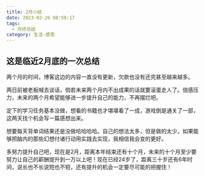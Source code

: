 ```yaml
---
title: 2月小结
date: 2023-02-26 08:59:17
tags:
  - 月终总结
category: 生活-感悟
---
```


## 这是临近2月底的一次总结

两个月的时间，博客这边的内容一直没有更新，欠款也没有还完甚至越来越多。

两日前被老板喊去谈话，倘若未来两个月内不出成果的话就要滚蛋走人了。倍感压力，未来的两个月希望能够进一步提升自己的能力，不再摆烂吧。

定下的学习任务基本没做，想看的书籍也才堪堪看了一成，游戏倒是通关了一部，这两天找个机会写一篇感想出来。

想要每天背单词结果还是没做哈哈哈哈。自己的想法太多，但是做的太少。如果能够把脑内的那些幻想付诸行动用实践去实现，我相信我会变的更好。

多努力提升自己吧，现在是2月，距离本年结束还有十个月，未来的十个月至少要努力让自己的薪酬提升到一万以上吧！现在已经24岁了，距离三十岁还有6年时间，说长也不长说短也不短，还有提升的机会一定要尽可能的把握住！
